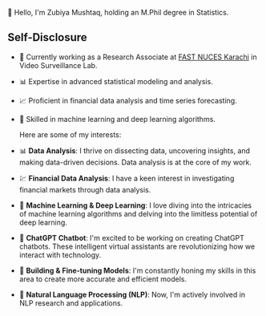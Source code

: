 👋 Hello, I'm Zubiya Mushtaq, holding an M.Phil degree in Statistics.
  
 ## Self-Disclosure
- 💼 Currently working as a Research Associate at [FAST NUCES Karachi](https://www.nu.edu.pk/) in Video Surveillance Lab.
- 📊 Expertise in advanced statistical modeling and analysis.
- 📈 Proficient in financial data analysis and time series forecasting.
- 🤖 Skilled in machine learning and deep learning algorithms.

  Here are some of my interests:
- 📊 **Data Analysis**: I thrive on dissecting data, uncovering insights, and making data-driven decisions. Data analysis is at the core of my work.
- 💹 **Financial Data Analysis**: I have a keen interest in investigating financial markets through data analysis. 
- 🤖 **Machine Learning & Deep Learning**: I love diving into the intricacies of machine learning algorithms and delving into the limitless potential of deep learning.
- 🤖 **ChatGPT Chatbot**: I'm excited to be working on creating ChatGPT chatbots. These intelligent virtual assistants are revolutionizing how we interact with technology.
- 🧠 **Building & Fine-tuning Models**: I'm constantly honing my skills in this area to create more accurate and efficient models.
- 📝 **Natural Language Processing (NLP)**: Now, I'm actively involved in NLP research and applications.
  

<!---
Zubiya-Rao/Zubiya-Rao is a ✨ special ✨ repository because its `README.md` (this file) appears on your GitHub profile.
You can click the Preview link to take a look at your changes.
--->
